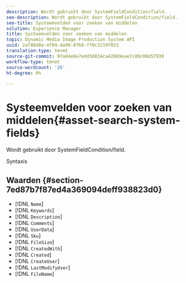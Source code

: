 ```yaml
---
description: Wordt gebruikt door SystemFieldCondition/field.
seo-description: Wordt gebruikt door SystemFieldCondition/field.
seo-title: Systeemvelden voor zoeken van middelen
solution: Experience Manager
title: Systeemvelden voor zoeken van middelen
topic: Dynamic Media Image Production System API
uuid: 2af88d8a-4f04-4a90-8f60-ff0c32197023
translation-type: tm+mt
source-git-commit: 97a84e8e7edd3d834ca42069eae7c09c00d57938
workflow-type: tm+mt
source-wordcount: '26'
ht-degree: 0%

---
```



# Systeemvelden voor zoeken van middelen{#asset-search-system-fields}

Wordt gebruikt door SystemFieldCondition/field.

Syntaxis

## Waarden {#section-7ed87b7f87ed4a369094deff938823d0}

* [!DNL `Name`]
* [!DNL `Keywords`]
* [!DNL `Description`]
* [!DNL `Comments`]
* [!DNL `UserData`]
* [!DNL `Sku`]
* [!DNL `FileSize`]
* [!DNL `CreatedWith`]
* [!DNL `Created`]
* [!DNL `CreateUser`]
* [!DNL `LastModifyUser`]
* [!DNL `FileName`]

